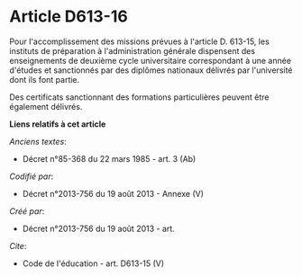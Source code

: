 # Article D613-16

Pour l'accomplissement des missions prévues à l'article D. 613-15, les instituts de préparation à l'administration générale
dispensent des enseignements de deuxième cycle universitaire correspondant à une année d'études et sanctionnés par des
diplômes nationaux délivrés par l'université dont ils font partie. 

Des certificats sanctionnant des formations particulières peuvent être également délivrés.

**Liens relatifs à cet article**

_Anciens textes_:

  - Décret n°85-368 du 22 mars 1985 - art. 3 (Ab)

_Codifié par_:

  - Décret n°2013-756 du 19 août 2013 -  Annexe (V)

_Créé par_:

  - Décret n°2013-756 du 19 août 2013 - art.

_Cite_:

  - Code de l'éducation - art. D613-15 (V)
